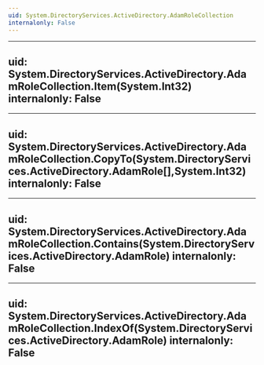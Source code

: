 ```yaml
---
uid: System.DirectoryServices.ActiveDirectory.AdamRoleCollection
internalonly: False
---
```


---
uid: System.DirectoryServices.ActiveDirectory.AdamRoleCollection.Item(System.Int32)
internalonly: False
---

---
uid: System.DirectoryServices.ActiveDirectory.AdamRoleCollection.CopyTo(System.DirectoryServices.ActiveDirectory.AdamRole[],System.Int32)
internalonly: False
---

---
uid: System.DirectoryServices.ActiveDirectory.AdamRoleCollection.Contains(System.DirectoryServices.ActiveDirectory.AdamRole)
internalonly: False
---

---
uid: System.DirectoryServices.ActiveDirectory.AdamRoleCollection.IndexOf(System.DirectoryServices.ActiveDirectory.AdamRole)
internalonly: False
---
